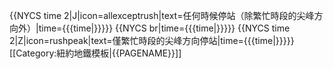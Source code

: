 {{NYCS time 2|J|icon=allexceptrush|text=任何時候停站（除繁忙時段的尖峰方向外）|time={{{time|}}}}} {{NYCS br|time={{{time|}}}}} {{NYCS time 2|Z|icon=rushpeak|text=僅繁忙時段的尖峰方向停站|time={{{time|}}}}}<noinclude>
[[Category:紐約地鐵模板|{{PAGENAME}}]]
</noinclude>
